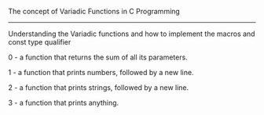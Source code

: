 The concept of Variadic Functions in C Programming

---------------------------------------------------

Understanding the Variadic functions and how to implement the macros and const type qualifier

0 - a function that returns the sum of all its parameters.

1 - a function that prints numbers, followed by a new line.

2 - a function that prints strings, followed by a new line.

3 -  a function that prints anything.
